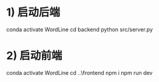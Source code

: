 # 1) 启动后端
conda activate WordLine
cd backend
python src/server.py

# 2) 启动前端
conda activate WordLine
cd ..\frontend
npm i
npm run dev